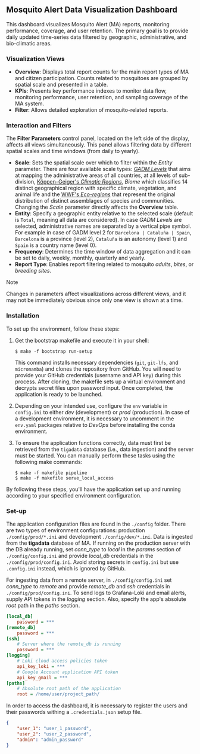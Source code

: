 ## Mosquito Alert Data Visualization Dashboard

This dashboard visualizes Mosquito Alert (MA) reports, monitoring performance, coverage, and user retention. The primary goal is to provide daily updated time-series data filtered by geographic, administrative, and bio-climatic areas.

### Visualization Views

* **Overview**: Displays total report counts for the main report types of MA and citizen participation. Counts related to mosquitoes are grouped by spatial scale and presented in a table.
* **KPIs**: Presents key performance indexes to monitor data flow, monitoring performance, user retention, and sampling coverage of the MA system.
* **Filter**: Allows detailed exploration of mosquito-related reports.

### Interaction and Filters

The **Filter Parameters** control panel, located on the left side of the display, affects all views simultaneously. This panel allows filtering data by different spatial scales and time windows (from daily to yearly). 

* **Scale**: Sets the spatial scale over which to filter within the *Entity* parameter. There are four available scale types: [*GADM Levels*](https://gadm.org) that aims at mapping the administrative areas of all countries, at all levels of sub-division, [Köppen–Geiger's *Climatic Regions*](https://www.nature.com/articles/sdata2018214), *Biome* which classifies 14 distinct geographical region with specific climate, vegetation, and animal life and the [WWF's *Eco-regions*](https://www.worldwildlife.org/publications/terrestrial-ecoregions-of-the-world) that represent the original distribution of distinct assemblages of species and communities. Changing the *Scale* parameter directly affects the **Overview** table.
* **Entity**: Specify a geographic entity relative to the selected scale (default is `Total`, meaning all data are considered). In case *GADM Levels* are selected, administrative names are separated by a vertical pipe symbol. For example in case of GADM level 2 for `Barcelona | Cataluña | Spain`, `Barcelona` is a province (level 2), `Cataluña` is an autonomy (level 1) and `Spain` is a country name (level 0).
* **Frequency**: Determines the time window of data aggregation and it can be set to daily, weekly, monthly, quarterly and yearly.
* **Report Type**: Enables report filtering related to mosquito *adults*, *bites*, or *breeding sites*.

> [!NOTE]  
> Changes in parameters affect visualizations across different views, and it may not be immediately obvious since only one view is shown at a time.

### Installation

To set up the environment, follow these steps:

1. Get the bootstrap makefile and execute it in your shell:

    ```shell
    $ make -f bootstrap run-setup
    ```

    This command installs necessary dependencies (`git`, `git-lfs`, and `micromamba`) and clones the repository from GitHub. You will need to provide your GitHub credentials (username and API key) during this process. After cloning, the makefile sets up a virtual environment and decrypts secret files upon password input. Once completed, the application is ready to be launched.

2. Depending on your intended use, configure the `env` variable in `config.ini` to either *dev* (development) or *prod* (production). In case of a development environment, it is necessary to uncomment in the `env.yaml` packages relative to *DevOps* before installing the conda environment.

3. To ensure the application functions correctly, data must first be retrieved from the `tigadata` database (i.e., data ingestion) and the server must be started. You can manually perform these tasks using the following make commands:

    ```shell
    $ make -f makefile pipeline
    $ make -f makefile serve_local_access
    ```

By following these steps, you'll have the application set up and running according to your specified environment configuration.

### Set-up
The application configuration files are found in the `./config` folder. There are two types of environment configurations: production `./config/prod/*.ini` and development `./config/dev/*.ini`. Data is ingested from the **tigadata** database of MA. If running on the production server with the DB already running, set *conn_type* to *local* in the *params* section of `./config/config.ini` and provide *local_db* credentials in the `./config/prod/config.ini`. Avoid storing secrets in `config.ini` but use `.config.ini` instead, which is ignored by GitHub.

For ingesting data from a remote server, in `./config/config.ini` set *conn_type* to *remote* and provide *remote_db* and *ssh* credentials in `./config/prod/config.ini`. To send logs to Grafana-Loki and email alerts, supply API tokens in the *logging* section. Also, specify the app's absolute *root* path in the *paths* section.

```ini [title=".config.ini"]
[local_db]
    password = ***
[remote_db]
    password = ***
[ssh]
    # Server where the remote_db is running
    password = ***
[logging]
    # Loki cloud access policies token
    api_key_loki = ***
    # Google Account application API token
    api_key_gmail = ***
[paths]
    # Absolute root path of the application
    root = /home/user/project_path/
```
In order to access the dashboard, it is necessary to register the users and their passwords withing a `.credentials.json` setup file.

```json [title=".credentials.json"]
{
    "user_1": "user_1_password",
    "user_2": "user_2_password",
    "admin": "admin_password"
}
```
